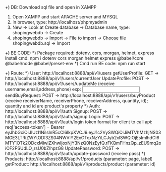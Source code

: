 +) DB: Download sql file and open in XAMPP
  1) Open XAMPP and start APACHE server and MYSQL
  2) In browser, type: http://localhost/phpmyadmin
  3) New -> Look at Create database -> Database name, type: shopingwebdb -> Create
  4) shopingwebdb -> Import -> File to import -> Choose file shopingwebdb.sql -> Import

+) BE CODE:
  *) Package required: dotenv, cors, morgan, helmet, express
     Install cmd: npm i dotenv cors morgan helmet express @babel/core @babel/node @babel/preset-env
  *) Cmd run BE code: npm run start  

+) Route:
  *) User: http://localhost:8888/api/v1/users
     getUserProfile: GET -> http://localhost:8888/api/v1/users/currentUser 
     UpdateProfile: POST -> http://localhost:8888/api/v1/users/updateMe (receive username,email,address,phone)
                    exp: <input value name>
     sendBuyRequest: POST -> http://localhost:8888/api/v1/users/buyProduct (receive receiverName, receiverPhone, receiverAddress, quantity, id); quantity and id are product's property
  *) Auth: http://localhost:8888/api/v1/auth
    Signup: POST -> http://localhost:8888/api/v1/auth/signup
    Login:  POST -> http://localhost:8888/api/v1/auth/login
    token format for client to call api: req['access-token'] = Bearer eyJhbGciOiJIUzI1NiIsInR5cCI6IkpXVCJ9.eyJ1c2VySWQiOiJiMTVhMzhjNS03MGE3LTRiZWYtODI3ZS04NWVlY2ExOTcxNzYiLCJyb2xlSWQiOjEsImlhdCI6MTY1OTk2ODcxMiwiZXhwIjoxNjY3NzQ0NzEyfQ.rFKQmFHnzQp_zEU9mq2oiOF2PSUdLO_rsU0bZIhpzG8
    UpdatePassword: POST -> http://localhost:8888/api/v1/auth/update-password (receive pass)
  *) Products: http://localhost:8888/api/v1/products (parameter: page, label)
     getProduct: http://localhost:8888/api/v1/products/product (parameter: id)
